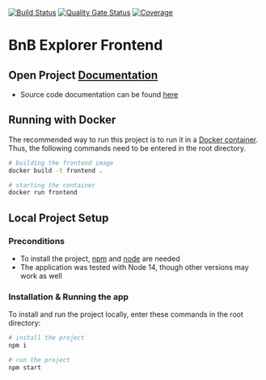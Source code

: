 [![Build Status](https://www.travis-ci.com/UZHASE/bnbexplorer-frontend.svg?branch=main)](https://www.travis-ci.com/UZHASE/bnbexplorer-frontend)
[![Quality Gate Status](https://sonarcloud.io/api/project_badges/measure?project=uzhase_bnbexplorer-frontend&metric=alert_status)](https://sonarcloud.io/dashboard?id=uzhase_bnbexplorer-frontend)
[![Coverage](https://sonarcloud.io/api/project_badges/measure?project=uzhase_bnbexplorer-frontend&metric=coverage)](https://sonarcloud.io/dashboard?id=uzhase_bnbexplorer-frontend)

# BnB Explorer Frontend

## Open Project [Documentation](https://github.com/UZHASE/bnbexplorer-docker/wiki)

- Source code documentation can be found [here](https://uzhase.github.io/bnbexplorer-frontend/index.html)

## Running with Docker

The recommended way to run this project is to run it in a [Docker container](https://www.docker.com/). Thus, the following commands need to be entered in the root directory.

```bash
# building the frontend image
docker build -t frontend .

# starting the container
docker run frontend
```

## Local Project Setup

### Preconditions

- To install the project, [npm](https://www.npmjs.com/get-npm) and [node](https://nodejs.org/en/download/package-manager/) are needed
- The application was tested with Node 14, though other versions may work as well

### Installation & Running the app

To install and run the project locally, enter these commands in the root directory:

```bash
# install the project
npm i

# run the project
npm start
```
